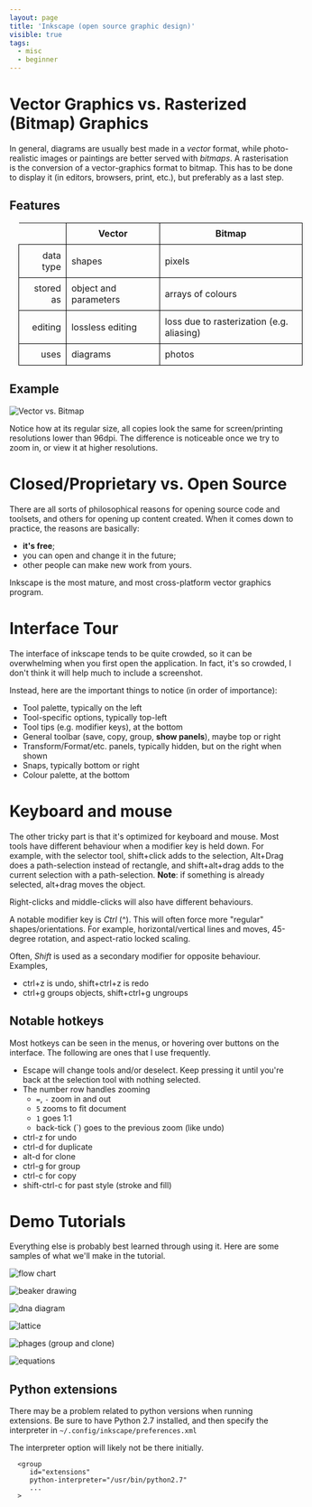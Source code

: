 ```yaml
---
layout: page
title: 'Inkscape (open source graphic design)'
visible: true
tags:
  - misc
  - beginner
---
```


# Vector Graphics vs. Rasterized (Bitmap) Graphics

In general, diagrams are usually best made in a *vector* format, while photo-realistic images or paintings are better served with *bitmaps*. A rasterisation is the conversion of a vector-graphics format to bitmap. This has to be done to display it (in editors, browsers, print, etc.), but preferably as a last step.

## Features

<style>
table.content-tab {margin: 1em; width:100%;}
.content-tab td, .content-tab th {padding:1ex; border: .1ex solid black;}
.content-tab th:first-child {border: none;}
.content-tab td:first-child {text-align: right;
</style>
<table class="content-tab">
<tr><th></th> <th>Vector </th><th> Bitmap </th></tr>
<tr><td>data type   </td><td>shapes</td><td> pixels </td></tr>
<tr><td>stored as   </td><td>object and parameters </td><td> arrays of colours </td></tr>
<tr><td>editing   </td><td> lossless editing </td><td> loss due to rasterization (e.g. aliasing) </td></tr>
<tr><td>uses   </td><td> diagrams </td><td> photos </td></tr>
</table>

## Example

![Vector vs. Bitmap](./vector_bitmap.svg)

Notice how at its regular size, all copies look the same for screen/printing resolutions lower than 96dpi. The difference is noticeable once we try to zoom in, or view it at higher resolutions.

# Closed/Proprietary vs. Open Source

There are all sorts of philosophical reasons for opening source code and toolsets, and others for opening up content created. When it comes down to practice, the reasons are basically:
- **it's free**;
- you can open and change it in the future;
- other people can make new work from yours.

Inkscape is the most mature, and most cross-platform vector graphics program.

# Interface Tour

The interface of inkscape tends to be quite crowded, so it can be overwhelming when you first open the application. In fact, it's so crowded, I don't think it will help much to include a screenshot.

Instead, here are the important things to notice (in order of importance):
- Tool palette, typically on the left
- Tool-specific options, typically top-left
- Tool tips (e.g. modifier keys), at the bottom
- General toolbar (save, copy, group, **show panels**), maybe top or right
- Transform/Format/etc. panels, typically hidden, but on the right when shown
- Snaps, typically bottom or right
- Colour palette, at the bottom

# Keyboard and mouse
The other tricky part is that it's optimized for keyboard and mouse. Most tools have different behaviour when a modifier key is held down. For example, with the selector tool, shift+click adds to the selection, Alt+Drag does a path-selection instead of rectangle, and shift+alt+drag adds to the current selection with a path-selection.
**Note**: if something is already selected, alt+drag moves the object.

Right-clicks and middle-clicks will also have different behaviours.

A notable modifier key is *Ctrl* (^). This will often force more "regular" shapes/orientations. For example, horizontal/vertical lines and moves, 45-degree rotation, and aspect-ratio locked scaling.

Often, *Shift* is used as a secondary modifier for opposite behaviour. Examples,
- ctrl+z is undo, shift+ctrl+z is redo
- ctrl+g groups objects, shift+ctrl+g ungroups 

## Notable hotkeys

Most hotkeys can be seen in the menus, or hovering over buttons on the interface. The following are ones that I use frequently.

- Escape will change tools and/or deselect. Keep pressing it until you're back at the selection tool with nothing selected.
- The number row handles zooming 
  - `=`, `-` zoom in and out
  - `5` zooms to fit document
  - `1` goes 1:1
  - back-tick (`) goes to the previous zoom (like undo) 
- ctrl-z for undo
- ctrl-d for duplicate
- alt-d for clone
- ctrl-g for group
- ctrl-c for copy
- shift-ctrl-c for past style (stroke and fill)


# Demo Tutorials

Everything else is probably best learned through using it. Here are some samples of what we'll make in the tutorial.

![flow chart](./flow_chart.svg)

![beaker drawing](./beaker_demo.svg)

![dna diagram](./dna_demo.svg)

![lattice](./lattice_demo.svg)

![phages (group and clone)](./phage_demo.svg)

![equations](./phage_flow_demo.svg)

## Python extensions

There may be a problem related to python versions when running extensions. Be sure to have Python 2.7 installed, and then specify the interpreter in `~/.config/inkscape/preferences.xml`

The interpreter option will likely not be there initially.

```
  <group
     id="extensions"
     python-interpreter="/usr/bin/python2.7"
     ...
  >
```
